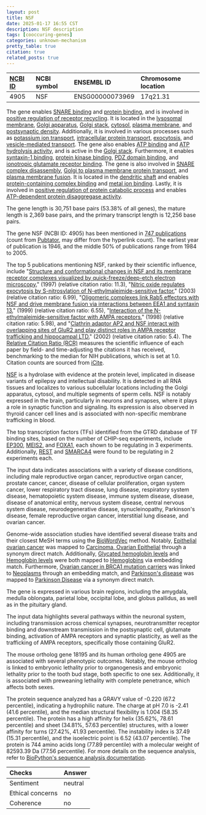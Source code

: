 ```yaml
---
layout: post
title: NSF
date: 2025-01-17 16:55 CST
description: NSF description
tags: [cooccuring-genes]
categories: unknown-mechanism
pretty_table: true
citation: true
related_posts: true
---
```




| [NCBI ID](https://www.ncbi.nlm.nih.gov/gene/4905) | NCBI symbol | ENSEMBL ID | Chromosome location |
| :-------- | :------- | :-------- | :------- |
| 4905  | NSF | ENSG00000073969 | 17q21.31 |



The gene enables [SNARE binding](https://amigo.geneontology.org/amigo/term/GO:0000149) and [protein binding](https://amigo.geneontology.org/amigo/term/GO:0005515), and is involved in [positive regulation of receptor recycling](https://amigo.geneontology.org/amigo/term/GO:0001921). It is located in the [lysosomal membrane](https://amigo.geneontology.org/amigo/term/GO:0005765), [Golgi apparatus](https://amigo.geneontology.org/amigo/term/GO:0005794), [Golgi stack](https://amigo.geneontology.org/amigo/term/GO:0005795), [cytosol](https://amigo.geneontology.org/amigo/term/GO:0005829), [plasma membrane](https://amigo.geneontology.org/amigo/term/GO:0005886), and [postsynaptic density](https://amigo.geneontology.org/amigo/term/GO:0014069). Additionally, it is involved in various processes such as [potassium ion transport](https://amigo.geneontology.org/amigo/term/GO:0006813), [intracellular protein transport](https://amigo.geneontology.org/amigo/term/GO:0006886), [exocytosis](https://amigo.geneontology.org/amigo/term/GO:0006887), and [vesicle-mediated transport](https://amigo.geneontology.org/amigo/term/GO:0016192). The gene also enables [ATP binding](https://amigo.geneontology.org/amigo/term/GO:0005524) and [ATP hydrolysis activity](https://amigo.geneontology.org/amigo/term/GO:0016887), and is active in the [Golgi stack](https://amigo.geneontology.org/amigo/term/GO:0005795). Furthermore, it enables [syntaxin-1 binding](https://amigo.geneontology.org/amigo/term/GO:0017075), [protein kinase binding](https://amigo.geneontology.org/amigo/term/GO:0019901), [PDZ domain binding](https://amigo.geneontology.org/amigo/term/GO:0030165), and [ionotropic glutamate receptor binding](https://amigo.geneontology.org/amigo/term/GO:0035255). The gene is also involved in [SNARE complex disassembly](https://amigo.geneontology.org/amigo/term/GO:0035494), [Golgi to plasma membrane protein transport](https://amigo.geneontology.org/amigo/term/GO:0043001), and [plasma membrane fusion](https://amigo.geneontology.org/amigo/term/GO:0045026). It is located in the [dendritic shaft](https://amigo.geneontology.org/amigo/term/GO:0044877) and enables [protein-containing complex binding](https://amigo.geneontology.org/amigo/term/GO:0044877) and [metal ion binding](https://amigo.geneontology.org/amigo/term/GO:0046872). Lastly, it is involved in [positive regulation of protein catabolic process](https://amigo.geneontology.org/amigo/term/GO:0045732) and enables [ATP-dependent protein disaggregase activity](https://amigo.geneontology.org/amigo/term/GO:0140545).


The gene length is 30,751 base pairs (53.38% of all genes), the mature length is 2,369 base pairs, and the primary transcript length is 12,256 base pairs.


The gene NSF (NCBI ID: 4905) has been mentioned in [747 publications](https://pubmed.ncbi.nlm.nih.gov/?term=%22NSF%22) (count from [Pubtator](https://academic.oup.com/nar/article/47/W1/W587/5494727), may differ from the hyperlink count). The earliest year of publication is 1946, and the middle 50% of publications range from 1984 to 2005.


The top 5 publications mentioning NSF, ranked by their scientific influence, include "[Structure and conformational changes in NSF and its membrane receptor complexes visualized by quick-freeze/deep-etch electron microscopy.](https://pubmed.ncbi.nlm.nih.gov/9267032)" (1997) (relative citation ratio: 11.3), "[Nitric oxide regulates exocytosis by S-nitrosylation of N-ethylmaleimide-sensitive factor.](https://pubmed.ncbi.nlm.nih.gov/14567912)" (2003) (relative citation ratio: 6.99), "[Oligomeric complexes link Rab5 effectors with NSF and drive membrane fusion via interactions between EEA1 and syntaxin 13.](https://pubmed.ncbi.nlm.nih.gov/10458612)" (1999) (relative citation ratio: 6.55), "[Interaction of the N-ethylmaleimide-sensitive factor with AMPA receptors.](https://pubmed.ncbi.nlm.nih.gov/9728920)" (1998) (relative citation ratio: 5.98), and "[Clathrin adaptor AP2 and NSF interact with overlapping sites of GluR2 and play distinct roles in AMPA receptor trafficking and hippocampal LTD.](https://pubmed.ncbi.nlm.nih.gov/12441055)" (2002) (relative citation ratio: 5.4). The [Relative Citation Ratio (RCR)](https://journals.plos.org/plosbiology/article?id=10.1371/journal.pbio.1002541) measures the scientific influence of each paper by field- and time-adjusting the citations it has received, benchmarking to the median for NIH publications, which is set at 1.0. Citation counts are sourced from [iCite](https://icite.od.nih.gov).


[NSF](https://www.proteinatlas.org/ENSG00000073969-NSF) is a hydrolase with evidence at the protein level, implicated in disease variants of epilepsy and intellectual disability. It is detected in all RNA tissues and localizes to various subcellular locations including the Golgi apparatus, cytosol, and multiple segments of sperm cells. NSF is notably expressed in the brain, particularly in neurons and synapses, where it plays a role in synaptic function and signaling. Its expression is also observed in thyroid cancer cell lines and is associated with non-specific membrane trafficking in blood.


The top transcription factors (TFs) identified from the GTRD database of TF binding sites, based on the number of CHIP-seq experiments, include [EP300](https://www.ncbi.nlm.nih.gov/gene/2033), [MEIS2](https://www.ncbi.nlm.nih.gov/gene/4212), and [FOXA1](https://www.ncbi.nlm.nih.gov/gene/3169), each shown to be regulating in 3 experiments. Additionally, [REST](https://www.ncbi.nlm.nih.gov/gene/5978) and [SMARCA4](https://www.ncbi.nlm.nih.gov/gene/6597) were found to be regulating in 2 experiments each.



The input data indicates associations with a variety of disease conditions, including male reproductive organ cancer, reproductive organ cancer, prostate cancer, cancer, disease of cellular proliferation, organ system cancer, lower respiratory tract disease, lung disease, respiratory system disease, hematopoietic system disease, immune system disease, disease, disease of anatomical entity, nervous system disease, central nervous system disease, neurodegenerative disease, synucleinopathy, Parkinson's disease, female reproductive organ cancer, interstitial lung disease, and ovarian cancer.


Genome-wide association studies have identified several disease traits and their closest MeSH terms using the [BioWordVec](https://www.nature.com/articles/s41597-019-0055-0) method. Notably, [Epithelial ovarian cancer](https://pubmed.ncbi.nlm.nih.gov/25581431) was mapped to [Carcinoma, Ovarian Epithelial](https://meshb.nlm.nih.gov/record/ui?ui=D000077216) through a synonym direct match. Additionally, [Glycated hemoglobin levels](https://pubmed.ncbi.nlm.nih.gov/33462484) and [Hemoglobin levels](https://pubmed.ncbi.nlm.nih.gov/32327693) were both mapped to [Hemoglobins](https://meshb.nlm.nih.gov/record/ui?ui=D006454) via embedding match. Furthermore, [Ovarian cancer in BRCA1 mutation carriers](https://pubmed.ncbi.nlm.nih.gov/23544013) was linked to [Neoplasms](https://meshb.nlm.nih.gov/record/ui?ui=D009369) through an embedding match, and [Parkinson's disease](https://pubmed.ncbi.nlm.nih.gov/21812969) was mapped to [Parkinson Disease](https://meshb.nlm.nih.gov/record/ui?ui=D010300) via a synonym direct match.


The gene is expressed in various brain regions, including the amygdala, medulla oblongata, parietal lobe, occipital lobe, and globus pallidus, as well as in the pituitary gland.


The input data highlights several pathways within the neuronal system, including transmission across chemical synapses, neurotransmitter receptor binding and downstream transmission in the postsynaptic cell, glutamate binding, activation of AMPA receptors and synaptic plasticity, as well as the trafficking of AMPA receptors, specifically those containing GluR2.


The mouse ortholog gene 18195 and its human ortholog gene 4905 are associated with several phenotypic outcomes. Notably, the mouse ortholog is linked to embryonic lethality prior to organogenesis and embryonic lethality prior to the tooth bud stage, both specific to one sex. Additionally, it is associated with preweaning lethality with complete penetrance, which affects both sexes.


The protein sequence analyzed has a GRAVY value of -0.220 (67.2 percentile), indicating a hydrophilic nature. The charge at pH 7.0 is -2.41 (41.6 percentile), and the median structural flexibility is 1.004 (58.35 percentile). The protein has a high affinity for helix (35.62%, 78.61 percentile) and sheet (34.81%, 57.63 percentile) structures, with a lower affinity for turns (27.42%, 41.93 percentile). The instability index is 37.49 (15.31 percentile), and the isoelectric point is 6.52 (43.07 percentile). The protein is 744 amino acids long (77.89 percentile) with a molecular weight of 82593.39 Da (77.56 percentile). For more details on the sequence analysis, refer to [BioPython's sequence analysis documentation](https://biopython.org/docs/1.75/api/Bio.SeqUtils.ProtParam.html).





| Checks    | Answer |
| :-------- | :------- |
| Sentiment  | neutral   |
| Ethical concerns | no     |
| Coherence    | no    |